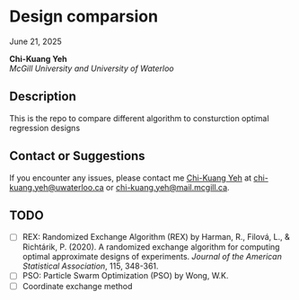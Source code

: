 # Design comparsion

June 21, 2025

**Chi-Kuang Yeh**  
*McGill University and University of Waterloo*

## Description

This is the repo to compare different algorithm to consturction optimal
regression designs

## Contact or Suggestions

If you encounter any issues, please contact me [Chi-Kuang
Yeh](https://chikuang.github.io/) at <chi-kuang.yeh@uwaterloo.ca> or
<chi-kuang.yeh@mail.mcgill.ca>.

## TODO

- [ ] REX: Randomized Exchange Algorithm (REX) by Harman, R., Filová,
  L., & Richtárik, P. (2020). A randomized exchange algorithm for
  computing optimal approximate designs of experiments. *Journal of the
  American Statistical Association*, 115, 348-361.
- [ ] PSO: Particle Swarm Optimization (PSO) by Wong, W.K.
- [ ] Coordinate exchange method
